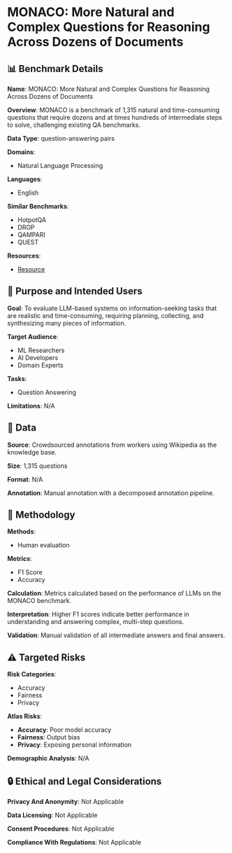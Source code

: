 # MONACO: More Natural and Complex Questions for Reasoning Across Dozens of Documents

## 📊 Benchmark Details

**Name**: MONACO: More Natural and Complex Questions for Reasoning Across Dozens of Documents

**Overview**: MONACO is a benchmark of 1,315 natural and time-consuming questions that require dozens and at times hundreds of intermediate steps to solve, challenging existing QA benchmarks.

**Data Type**: question-answering pairs

**Domains**:
- Natural Language Processing

**Languages**:
- English

**Similar Benchmarks**:
- HotpotQA
- DROP
- QAMPARI
- QUEST

**Resources**:
- [Resource](https://tomerwolgithub.github.io/monaco)

## 🎯 Purpose and Intended Users

**Goal**: To evaluate LLM-based systems on information-seeking tasks that are realistic and time-consuming, requiring planning, collecting, and synthesizing many pieces of information.

**Target Audience**:
- ML Researchers
- AI Developers
- Domain Experts

**Tasks**:
- Question Answering

**Limitations**: N/A

## 💾 Data

**Source**: Crowdsourced annotations from workers using Wikipedia as the knowledge base.

**Size**: 1,315 questions

**Format**: N/A

**Annotation**: Manual annotation with a decomposed annotation pipeline.

## 🔬 Methodology

**Methods**:
- Human evaluation

**Metrics**:
- F1 Score
- Accuracy

**Calculation**: Metrics calculated based on the performance of LLMs on the MONACO benchmark.

**Interpretation**: Higher F1 scores indicate better performance in understanding and answering complex, multi-step questions.

**Validation**: Manual validation of all intermediate answers and final answers.

## ⚠️ Targeted Risks

**Risk Categories**:
- Accuracy
- Fairness
- Privacy

**Atlas Risks**:
- **Accuracy**: Poor model accuracy
- **Fairness**: Output bias
- **Privacy**: Exposing personal information

**Demographic Analysis**: N/A

## 🔒 Ethical and Legal Considerations

**Privacy And Anonymity**: Not Applicable

**Data Licensing**: Not Applicable

**Consent Procedures**: Not Applicable

**Compliance With Regulations**: Not Applicable
